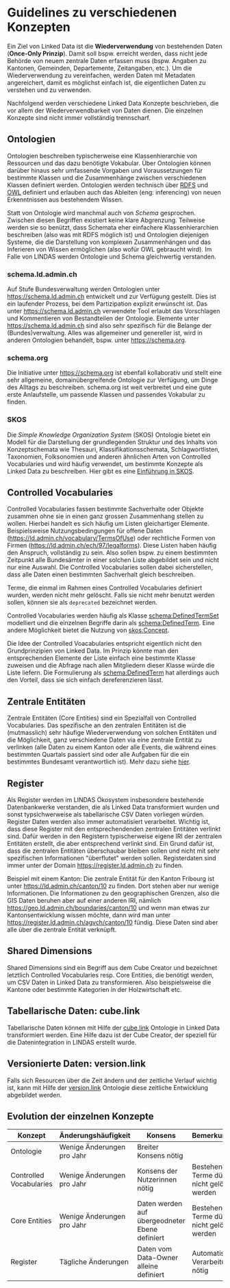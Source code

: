 # Guidelines zu verschiedenen Konzepten

Ein Ziel von Linked Data ist die **Wiederverwendung** von bestehenden Daten (**Once-Only Prinzip**). Damit soll bspw. erreicht werden, dass nicht jede Behörde von neuem zentrale Daten erfassen muss (bspw. Angaben zu Kantonen, Gemeinden, Departemente, Zeitangaben, etc.). Um die Wiederverwendung zu vereinfachen, werden Daten mit Metadaten angereichert, damit es möglichst einfach ist, die eigentlichen Daten zu verstehen und zu verwenden.

Nachfolgend werden verschiedene Linked Data Konzepte beschrieben, die vor allem der Wiederverwendbarkeit von Daten dienen. Die einzelnen Konzepte sind nicht immer vollständig trennscharf.

## Ontologien

Ontologien beschreiben typischerweise eine Klassenhierarchie von Ressourcen und das dazu benötigte Vokabular. Über Ontologien können darüber hinaus sehr umfassende Vorgaben und Voraussetzungen für bestimmte Klassen und die Zusammenhänge zwischen verschiedenen Klassen definiert werden. Ontologien werden technisch über [RDFS](https://www.w3.org/TR/rdf-schema/) und [OWL](https://www.w3.org/TR/owl2-overview/) definiert und erlauben auch das Ableiten (eng: inferencing) von neuen Erkenntnissen aus bestehendem Wissen.

Statt von Ontologie wird manchmal auch von *Schema* gesprochen. Zwischen diesen Begriffen existiert keine klare Abgrenzung. Teilweise werden sie so benützt, dass Schemata eher einfachere Klassenhierarchien beschreiben (also was mit RDFS möglich ist) und Ontologien diejenigen Systeme, die die Darstellung von komplexen Zusammenhängen und das Inferieren von Wissen ermöglichen (also wofür OWL gebraucht wird). Im Falle von LINDAS werden Ontologie und Schema gleichwertig verstanden.

### schema.ld.admin.ch

Auf Stufe Bundesverwaltung werden Ontologien unter https://schema.ld.admin.ch entwickelt und zur Verfügung gestellt. Dies ist ein laufender Prozess, bei dem Partizipation explizit erwünscht ist. Das unter https://schema.ld.admin.ch verwendete Tool erlaubt das Vorschlagen und Kommentieren von Bestandteilen der Ontologie. Elemente unter https://schema.ld.admin.ch sind also sehr spezifisch für die Belange der (Bundes)verwaltung. Alles was allgemeiner und genereller ist, wird in anderen Ontologien behandelt, bspw. unter https://schema.org.

### schema.org

Die Initiative unter https://schema.org ist ebenfall kollaborativ und stellt eine sehr allgemeine, domainübergreifende Ontologie zur Verfügung, um Dinge des Alltags zu beschreiben. schema.org ist weit verbreitet und eine gute erste Anlaufstelle, um passende Klassen und passendes Vokabular zu finden.

### SKOS

Die *Simple Knowledge Organization System* (SKOS) Ontologie bietet ein Modell für die Darstellung der grundlegenden Struktur und des Inhalts von Konzeptschemata wie Thesauri, Klassifikationsschemata, Schlagwortlisten, Taxonomien, Folksonomien und anderen ähnlichen Arten von Controlled Vocabularies und wird häufig verwendet, um bestimmte Konzepte als Linked Data zu beschreiben. Hier gibt es eine [Einführung in SKOS](https://www.w3.org/TR/skos-primer/).

## Controlled Vocabularies

Controlled Vocabularies fassen bestimmte Sachverhalte oder Objekte zusammen ohne sie in einen ganz grossen Zusammenhang stellen zu wollen. Hierbei handelt es sich häufig um Listen gleichartiger Elemente. Beispielsweise Nutzungsbedingungen für offene Daten (https://ld.admin.ch/vocabulary/TermsOfUse) oder rechtliche Formen von Firmen (https://ld.admin.ch/ech/97/legalforms). Diese Listen haben häufig den Anspruch, vollständig zu sein. Also sollen bspw. zu einem bestimmten Zeitpunkt alle Bundesämter in einer solchen Liste abgebildet sein und nicht nur eine Auswahl. Die Controlled Vocabularies sollen dabei sicherstellen, dass alle Daten einen bestimmten Sachverhalt gleich beschreiben.

Terme, die einmal im Rahmen eines Controlled Vocabularies definiert wurden, werden nicht mehr gelöscht. Falls sie nicht mehr benutzt werden sollen, können sie als `deprecated` bezeichnet werden.

Controlled Vocabularies werden häufig als Klasse [schema:DefinedTermSet](https://schema.org/DefinedTermSet) modelliert und die einzelnen Begriffe darin als [schema:DefinedTerm](https://schema.org/DefinedTerm). Eine andere Möglichkeit bietet die Nutzung von [skos:Concept](http://www.w3.org/2004/02/skos/core#Concept).

Die Idee der Controlled Voacabularies entspricht eigentlich nicht den Grundprinzipien von Linked Data. Im Prinzip könnte man den entsprechenden Elemente der Liste einfach eine bestimmte Klasse zuweisen und die Abfrage nach allen Mitgliedern dieser Klasse würde die Liste liefern. Die Formulierung als [schema:DefinedTerm](https://schema.org/DefinedTerm) hat allerdings auch den Vorteil, dass sie sich einfach dereferenzieren lässt.

## Zentrale Entitäten

Zentrale Entitäten (Core Entities) sind ein Spezialfall von Controlled Vocabularies. Das spezifische an den zentralen Entitäten ist die (mutmasslich) sehr häufige Wiederverwendung von solchen Entitäten und die Möglichkeit, ganz verschiedene Daten via eine zentrale Entität zu verlinken (alle Daten zu einem Kanton oder alle Events, die während eines bestimmten Quartals passiert sind oder alle Aufgaben für die ein bestimmtes Bundesamt verantwortlich ist). Mehr dazu siehe [hier](/governance/core-concepts/).

## Register

Als Register werden im LINDAS Ökosystem insbesondere bestehende Datenbankwerke verstanden, die als Linked Data transformiert wurden und sonst typsichwerweise als tabellarische CSV Daten vorliegen würden. Register Daten werden also immer automatisiert verarbeitet. Wichtig ist, dass diese Register mit den entsprechendenden zentralen Entitäten verlinkt sind. Dafür werden in den Registern typischerweise eigene IRI der zentralen Entitäten erstellt, die aber entsprechend verlinkt sind. Ein Grund dafür ist, dass die zentralen Entitäten überschaubar bleiben sollen und nicht mit sehr spezifischen Informationen "überflutet" werden sollen. Registerdaten sind immer unter der Domain https://register.ld.admin.ch zu finden.

Beispiel mit einem Kanton: Die zentrale Entität für den Kanton Fribourg ist unter https://ld.admin.ch/canton/10 zu finden. Dort stehen aber nur wenige Informationen. Die Informationen zu den geographischen Grenzen, also die GIS Daten beruhen aber auf einer anderen IRI, nämlich https://geo.ld.admin.ch/boundaries/canton/10 und wenn man etwas zur Kantonsentwicklung wissen möchte, dann wird man unter https://register.ld.admin.ch/agvch/canton/10 fündig. Diese Daten sind aber alle über die zentrale Entität verknüpft.

## Shared Dimensions

Shared Dimensions sind ein Begriff aus dem Cube Creator und bezeichnet letztlich Controlled Vocabularies resp. Core Entities, die benötigt werden, um CSV Daten in Linked Data zu transformieren. Also beispielsweise die Kantone oder bestimmte Kategorien in der Holzwirtschaft etc.

## Tabellarische Daten: cube.link

Tabellarische Daten können mit Hilfe der [cube.link](https://cube.link) Ontologie in Linked Data transformiert werden. Eine Hilfe dazu ist der Cube Creator, der speziell für die Datenintegration in LINDAS erstellt wurde.

## Versionierte Daten: version.link

Falls sich Resourcen über die Zeit ändern und der zeitliche Verlauf wichtig ist, kann mit Hilfe der [version.link](https://version.link) Ontologie diese zeitliche Entwicklung abgebildet werden.

## Evolution der einzelnen Konzepte

| Konzept                 | Änderungshäufigkeit        | Konsens                                        | Bemerkungen                                  |
|-------------------------|----------------------------|------------------------------------------------|----------------------------------------------|
| Ontologie               | Wenige Änderungen pro Jahr | Breiter Konsens nötig                          |
| Controlled Vocabularies | Wenige Änderungen pro Jahr | Konsens der Nutzerinnen nötig                  | Bestehende Terme dürfe nicht gelöscht werden |
| Core Entities           | Wenige Änderungen pro Jahr | Daten werden auf übergeodneter Ebene definiert | Bestehende Terme dürfe nicht gelöscht werden |
| Register                | Tägliche Änderungen        | Daten vom Data-Owner alleine definiert         | Automatisierte Verarbeitung nötig            |
